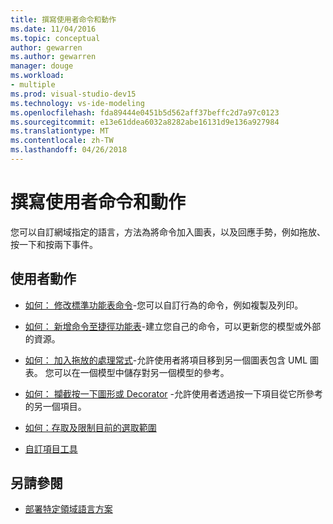 ```yaml
---
title: 撰寫使用者命令和動作
ms.date: 11/04/2016
ms.topic: conceptual
author: gewarren
ms.author: gewarren
manager: douge
ms.workload:
- multiple
ms.prod: visual-studio-dev15
ms.technology: vs-ide-modeling
ms.openlocfilehash: fda89444e0451b5d562aff37beffc2d7a97c0123
ms.sourcegitcommit: e13e61ddea6032a8282abe16131d9e136a927984
ms.translationtype: MT
ms.contentlocale: zh-TW
ms.lasthandoff: 04/26/2018
---
```

# <a name="writing-user-commands-and-actions"></a>撰寫使用者命令和動作
您可以自訂網域指定的語言，方法為將命令加入圖表，以及回應手勢，例如拖放、按一下和按兩下事件。

## <a name="user-actions"></a>使用者動作

-   [如何： 修改標準功能表命令](../modeling/how-to-modify-a-standard-menu-command-in-a-domain-specific-language.md)-您可以自訂行為的命令，例如複製及列印。

-   [如何： 新增命令至捷徑功能表](../modeling/how-to-add-a-command-to-the-shortcut-menu.md)-建立您自己的命令，可以更新您的模型或外部的資源。

-   [如何： 加入拖放的處理常式](../modeling/how-to-add-a-drag-and-drop-handler.md)-允許使用者將項目移到另一個圖表包含 UML 圖表。 您可以在一個模型中儲存對另一個模型的參考。

-   [如何： 攔截按一下圖形或 Decorator](../modeling/how-to-intercept-a-click-on-a-shape-or-decorator.md) -允許使用者透過按一下項目從它所參考的另一個項目。

-   [如何：存取及限制目前的選取範圍](../modeling/how-to-access-and-constrain-the-current-selection.md)

-   [自訂項目工具](../modeling/customizing-element-tools.md)

## <a name="see-also"></a>另請參閱

- [部署特定領域語言方案](../modeling/deploying-domain-specific-language-solutions.md)
